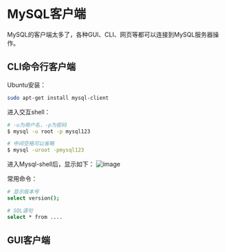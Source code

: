 # MySQL客户端

MySQL的客户端太多了，各种GUI、CLI、网页等都可以连接到MySQL服务器操作。

## CLI命令行客户端

Ubuntu安装：
```sh
sudo apt-get install mysql-client
```

进入交互shell：
```sh
# -u为用户名，-p为密码
$ mysql -u root -p mysql123

# 中间空格可以省略
$ mysql -uroot -pmysql123
```

进入Mysql-shell后，显示如下：
![image](https://user-images.githubusercontent.com/14041622/48893421-445af580-ee7b-11e8-9730-35477ce05559.png)


常用命令：
```sh
# 显示版本号
select version();

# SQL语句
select * from ....
```


## GUI客户端


